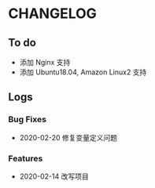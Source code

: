 # CHANGELOG

## To do

* 添加 Nginx 支持
* 添加 Ubuntu18.04, Amazon Linux2 支持

## Logs

### Bug Fixes

* 2020-02-20  修复变量定义问题

### Features

* 2020-02-14  改写项目